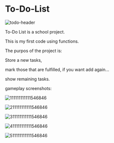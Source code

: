 # To-Do-List

![todo-header](https://github.com/Zeus097/To-Do-List/assets/142613528/bad0097b-2157-4c60-a593-c211c17ae733)


To-Do List is a school project.

This is my first code using functions. 

The purpos of the project is:

Store a new tasks, 

mark those that are fulfilled, if you want add again...   

show remaining tasks.

gameplay screenshots:


![111111111111546846](https://github.com/Zeus097/To-Do-List/assets/142613528/dd6bb261-7f87-4760-9df8-edc1f0d2416c)

![211111111111546846](https://github.com/Zeus097/To-Do-List/assets/142613528/f2ebe874-6ba0-4a87-824e-af447d446e1c)

![311111111111546846](https://github.com/Zeus097/To-Do-List/assets/142613528/c5283fd6-b79c-470f-9cba-f1fb9ee30475)

![411111111111546846](https://github.com/Zeus097/To-Do-List/assets/142613528/1488501e-9cbb-4011-9e6e-34a7418ec0de)

![511111111111546846](https://github.com/Zeus097/To-Do-List/assets/142613528/e27334ef-0123-4762-bd23-7528b5dc59cd)
